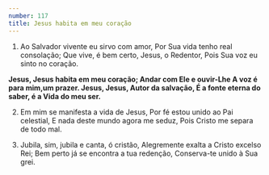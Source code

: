 ```yaml
---
number: 117
title: Jesus habita em meu coração
---
```


1. Ao Salvador vivente eu sirvo com amor,
  Por Sua vida tenho real consolação;
  Que vive, é bem certo, Jesus, o Redentor,
  Pois Sua voz eu sinto no coração.

  __Jesus, Jesus habita em meu coração;
  Andar com Ele e ouvir-Lhe
  A voz é para mim,um prazer.
  Jesus, Jesus, Autor da salvação,
  É a fonte eterna do saber, é a Vida do meu ser.__

2. Em mim se manifesta a vida de Jesus,
  Por fé estou unido ao Pai celestial,
  E nada deste mundo agora me seduz,
  Pois Cristo me separa de todo mal.

3. Jubila, sim, jubila e canta, ó cristão,
  Alegremente exalta a Cristo excelso Rei;
  Bem perto já se encontra a tua redenção,
  Conserva-te unido à Sua grei.
